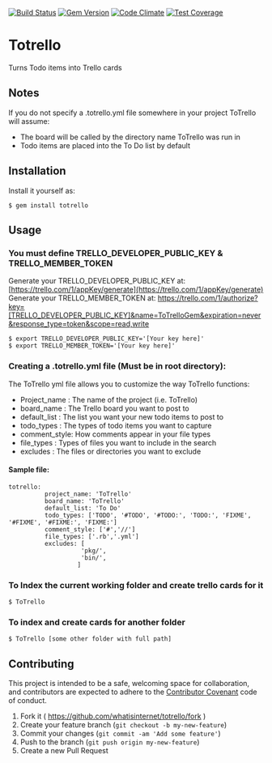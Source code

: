 [![Build Status](https://travis-ci.org/whatisinternet/ToTrello.svg?branch=master)](https://travis-ci.org/whatisinternet/ToTrello)
[![Gem Version](https://badge.fury.io/rb/totrello.svg)](http://badge.fury.io/rb/totrello)
[![Code Climate](https://codeclimate.com/github/whatisinternet/ToTrello/badges/gpa.svg)](https://codeclimate.com/github/whatisinternet/ToTrello)
[![Test Coverage](https://codeclimate.com/github/whatisinternet/ToTrello/badges/coverage.svg)](https://codeclimate.com/github/whatisinternet/ToTrello)
# Totrello

Turns Todo items into Trello cards

## Notes

If you do not specify a .totrello.yml file somewhere in your project ToTrello will assume:
 + The board will be called by the directory name ToTrello was run in
 + Todo items are placed into the To Do list by default


## Installation

Install it yourself as:

    $ gem install totrello


## Usage

### You must define TRELLO_DEVELOPER_PUBLIC_KEY & TRELLO_MEMBER_TOKEN
Generate your TRELLO_DEVELOPER_PUBLIC_KEY at: [https://trello.com/1/appKey/generate](https://trello.com/1/appKey/generate)
Generate your TRELLO_MEMBER_TOKEN at: https://trello.com/1/authorize?key=[TRELLO_DEVELOPER_PUBLIC_KEY]&name=ToTrelloGem&expiration=never&response_type=token&scope=read,write


    $ export TRELLO_DEVELOPER_PUBLIC_KEY='[Your key here]'
    $ export TRELLO_MEMBER_TOKEN='[Your key here]'

### Creating a .totrello.yml file (Must be in root directory):

The ToTrello yml file allows you to customize the way ToTrello functions:
+ Project_name : The name of the project (i.e. ToTrello)
+ board_name   : The Trello board you want to post to
+ default_list : The list you want your new todo items to post to
+ todo_types   : The types of todo items you want to capture
+ comment_style: How comments appear in your file types
+ file_types   : Types of files you want to include in the search
+ excludes     : The files or directories you want to exclude

#### Sample file:

    totrello:
              project_name: 'ToTrello'
              board_name: 'ToTrello'
              default_list: 'To Do'
              todo_types: ['TODO', '#TODO', '#TODO:', 'TODO:', 'FIXME', '#FIXME', '#FIXME:', 'FIXME:']
              comment_style: ['#','//']
              file_types: ['.rb','.yml']
              excludes: [
                        'pkg/',
                        'bin/',
                       ]

### To Index the current working folder and create trello cards for it

    $ ToTrello

### To index and create cards for another folder

    $ ToTrello [some other folder with full path]

## Contributing

This project is intended to be a safe, welcoming space for collaboration, and contributors are expected to adhere to the [Contributor Covenant](http://contributor-covenant.org) code of conduct.

1. Fork it ( https://github.com/whatisinternet/totrello/fork )
2. Create your feature branch (`git checkout -b my-new-feature`)
3. Commit your changes (`git commit -am 'Add some feature'`)
4. Push to the branch (`git push origin my-new-feature`)
5. Create a new Pull Request
